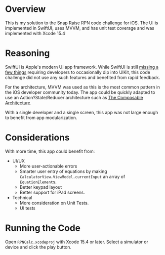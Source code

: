 # Overview

This is my solution to the Snap Raise RPN code challenge for iOS. The UI is implemented in SwiftUI, uses MVVM, and has unit test coverage and was implemented with Xcode 15.4

# Reasoning

SwiftUI is Apple's modern UI app framework. While SwiftUI is still [missing a few things](https://www.hackingwithswift.com/articles/270/whats-new-in-swiftui-for-ios-18) requiring developers to occasionally dip into UIKit, this code challenge did not use any such features and benefited from rapid feedback.

For the architecture, MVVM was used as this is the most common pattern in the iOS developer community today. The app could be quickly adapted to use an Action?State/Reducer architecture such as [The Composable Architecture](https://github.com/pointfreeco/swift-composable-architecture?tab=readme-ov-file).

With a single developer and a single screen, this app was not large enough to benefit from app modularization.

# Considerations

With more time, this app could benefit from:

* UI/UX
    * More user-actionable errors
    * Smarter user entry of equations by making `CalculatorView.ViewModel.currentInput` an array of `EquationElement`s.
    * Better keypad layout
    * Better support for iPad screens.
* Technical
    * More consideration on Unit Tests.
    * UI tests

# Running the Code

Open `RPNCalc.xcodeproj` with Xcode 15.4 or later. Select a simulator or device and click the play button.